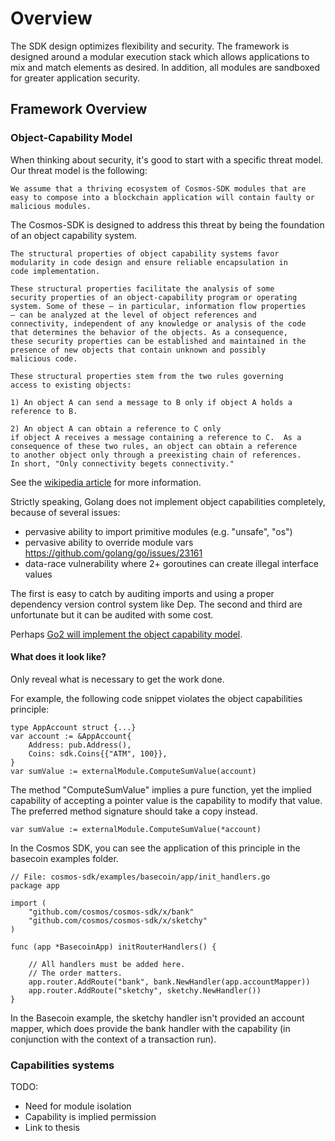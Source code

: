 Overview
========

The SDK design optimizes flexibility and security. The framework is
designed around a modular execution stack which allows applications to
mix and match elements as desired. In addition, all modules are
sandboxed for greater application security.

Framework Overview
------------------

### Object-Capability Model

When thinking about security, it's good to start with a specific threat
model. Our threat model is the following:

    We assume that a thriving ecosystem of Cosmos-SDK modules that are easy to compose into a blockchain application will contain faulty or malicious modules.

The Cosmos-SDK is designed to address this threat by being the
foundation of an object capability system.

    The structural properties of object capability systems favor
    modularity in code design and ensure reliable encapsulation in
    code implementation.

    These structural properties facilitate the analysis of some
    security properties of an object-capability program or operating
    system. Some of these — in particular, information flow properties
    — can be analyzed at the level of object references and
    connectivity, independent of any knowledge or analysis of the code
    that determines the behavior of the objects. As a consequence,
    these security properties can be established and maintained in the
    presence of new objects that contain unknown and possibly
    malicious code.

    These structural properties stem from the two rules governing
    access to existing objects:

    1) An object A can send a message to B only if object A holds a
    reference to B.

    2) An object A can obtain a reference to C only
    if object A receives a message containing a reference to C.  As a
    consequence of these two rules, an object can obtain a reference
    to another object only through a preexisting chain of references.
    In short, "Only connectivity begets connectivity."

See the [wikipedia
article](https://en.wikipedia.org/wiki/Object-capability_model) for more
information.

Strictly speaking, Golang does not implement object capabilities
completely, because of several issues:

-   pervasive ability to import primitive modules (e.g. "unsafe", "os")
-   pervasive ability to override module vars
    <https://github.com/golang/go/issues/23161>
-   data-race vulnerability where 2+ goroutines can create illegal
    interface values

The first is easy to catch by auditing imports and using a proper
dependency version control system like Dep. The second and third are
unfortunate but it can be audited with some cost.

Perhaps [Go2 will implement the object capability
model](https://github.com/golang/go/issues/23157).

#### What does it look like?

Only reveal what is necessary to get the work done.

For example, the following code snippet violates the object capabilities
principle:

    type AppAccount struct {...}
    var account := &AppAccount{
        Address: pub.Address(),
        Coins: sdk.Coins{{"ATM", 100}},
    }
    var sumValue := externalModule.ComputeSumValue(account)

The method "ComputeSumValue" implies a pure function, yet the implied
capability of accepting a pointer value is the capability to modify that
value. The preferred method signature should take a copy instead.

    var sumValue := externalModule.ComputeSumValue(*account)

In the Cosmos SDK, you can see the application of this principle in the
basecoin examples folder.

    // File: cosmos-sdk/examples/basecoin/app/init_handlers.go
    package app

    import (
        "github.com/cosmos/cosmos-sdk/x/bank"
        "github.com/cosmos/cosmos-sdk/x/sketchy"
    )

    func (app *BasecoinApp) initRouterHandlers() {

        // All handlers must be added here.
        // The order matters.
        app.router.AddRoute("bank", bank.NewHandler(app.accountMapper))
        app.router.AddRoute("sketchy", sketchy.NewHandler())
    }

In the Basecoin example, the sketchy handler isn't provided an account
mapper, which does provide the bank handler with the capability (in
conjunction with the context of a transaction run).

### Capabilities systems

TODO:

-   Need for module isolation
-   Capability is implied permission
-   Link to thesis


